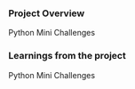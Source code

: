 ### Project Overview

 Python Mini Challenges


### Learnings from the project

 Python Mini Challenges


